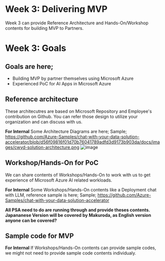 # Week 3: Delivering MVP
Week 3 can provide Reference Architecture and Hands-On/Workshop contents for building MVP to Partners.

# Week 3: Goals
## Goals are here;
- Building MVP by partner themselves using Microsoft Azure
- Experienced PoC for AI Apps in Microsoft Azure

## Reference architecture
These architecutres are based on Microsoft Repository and Employee's contribution on Github. You can refer those design to utilize your organization and can discuss with us.

**For Internal**
Some Architecture Diagrams are here;
Sample; https://github.com/Azure-Samples/chat-with-your-data-solution-accelerator/blob/d56f09816f01d70b76041789adfd3d9173b903da/docs/images/cwyd-solution-architecture.png
![image](https://github.com/user-attachments/assets/b7266bee-1b47-401e-9898-20d290cb1291)

## Workshop/Hands-On for PoC
We can share contents of Workshops/Hands-On to work with us to get experience of Microsoft Azure AI related workloads.

**For Internal**
Some Workshops/Hands-On contents like a Deployment chat with LLM, reference sample is here;
Sample; https://github.com/Azure-Samples/chat-with-your-data-solution-accelerator

**All PSA need to do are running through and provide theses contents. Japananese Version will be covered by Makuroda, as English version anyone can be covered?**

## Sample code for MVP
**For Internal**
If Workshops/Hands-On contents can provide sample codes, we might not need to provide sample code contents individualy.

